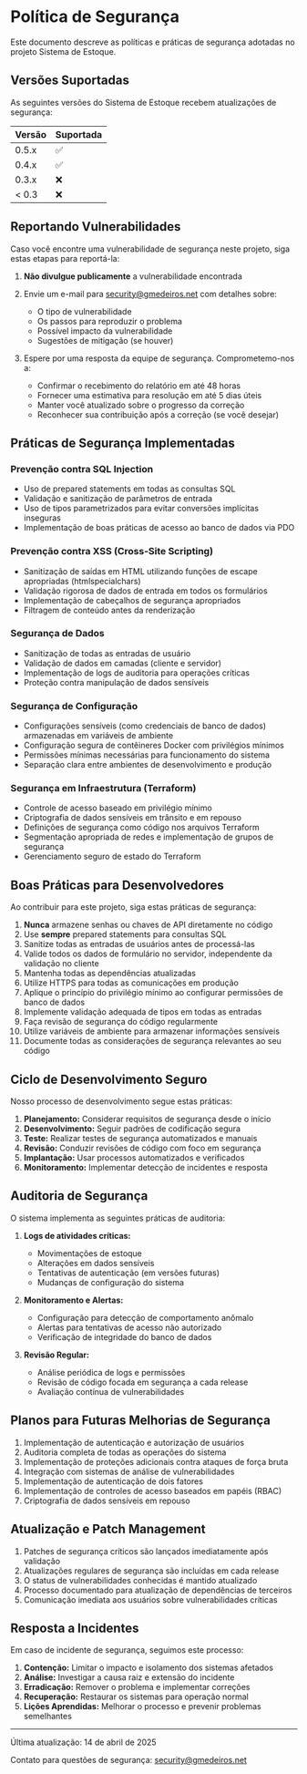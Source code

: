 # Política de Segurança

Este documento descreve as políticas e práticas de segurança adotadas no projeto Sistema de Estoque.

## Versões Suportadas

As seguintes versões do Sistema de Estoque recebem atualizações de segurança:

| Versão | Suportada          |
| ------ | ------------------ |
| 0.5.x  | :white_check_mark: |
| 0.4.x  | :white_check_mark: |
| 0.3.x  | :x:                |
| < 0.3  | :x:                |

## Reportando Vulnerabilidades

Caso você encontre uma vulnerabilidade de segurança neste projeto, siga estas etapas para reportá-la:

1. **Não divulgue publicamente** a vulnerabilidade encontrada
2. Envie um e-mail para [security@gmedeiros.net](mailto:security@gmedeiros.net) com detalhes sobre:
   - O tipo de vulnerabilidade
   - Os passos para reproduzir o problema
   - Possível impacto da vulnerabilidade
   - Sugestões de mitigação (se houver)

3. Espere por uma resposta da equipe de segurança. Comprometemo-nos a:
   - Confirmar o recebimento do relatório em até 48 horas
   - Fornecer uma estimativa para resolução em até 5 dias úteis
   - Manter você atualizado sobre o progresso da correção
   - Reconhecer sua contribuição após a correção (se você desejar)

## Práticas de Segurança Implementadas

### Prevenção contra SQL Injection
- Uso de prepared statements em todas as consultas SQL
- Validação e sanitização de parâmetros de entrada
- Uso de tipos parametrizados para evitar conversões implícitas inseguras
- Implementação de boas práticas de acesso ao banco de dados via PDO

### Prevenção contra XSS (Cross-Site Scripting)
- Sanitização de saídas em HTML utilizando funções de escape apropriadas (htmlspecialchars)
- Validação rigorosa de dados de entrada em todos os formulários
- Implementação de cabeçalhos de segurança apropriados
- Filtragem de conteúdo antes da renderização

### Segurança de Dados
- Sanitização de todas as entradas de usuário
- Validação de dados em camadas (cliente e servidor)
- Implementação de logs de auditoria para operações críticas
- Proteção contra manipulação de dados sensíveis

### Segurança de Configuração
- Configurações sensíveis (como credenciais de banco de dados) armazenadas em variáveis de ambiente
- Configuração segura de contêineres Docker com privilégios mínimos
- Permissões mínimas necessárias para funcionamento do sistema
- Separação clara entre ambientes de desenvolvimento e produção

### Segurança em Infraestrutura (Terraform)
- Controle de acesso baseado em privilégio mínimo
- Criptografia de dados sensíveis em trânsito e em repouso
- Definições de segurança como código nos arquivos Terraform
- Segmentação apropriada de redes e implementação de grupos de segurança
- Gerenciamento seguro de estado do Terraform

## Boas Práticas para Desenvolvedores

Ao contribuir para este projeto, siga estas práticas de segurança:

1. **Nunca** armazene senhas ou chaves de API diretamente no código
2. Use **sempre** prepared statements para consultas SQL
3. Sanitize todas as entradas de usuários antes de processá-las
4. Valide todos os dados de formulário no servidor, independente da validação no cliente
5. Mantenha todas as dependências atualizadas
6. Utilize HTTPS para todas as comunicações em produção
7. Aplique o princípio do privilégio mínimo ao configurar permissões de banco de dados
8. Implemente validação adequada de tipos em todas as entradas
9. Faça revisão de segurança do código regularmente
10. Utilize variáveis de ambiente para armazenar informações sensíveis
11. Documente todas as considerações de segurança relevantes ao seu código

## Ciclo de Desenvolvimento Seguro

Nosso processo de desenvolvimento segue estas práticas:

1. **Planejamento:** Considerar requisitos de segurança desde o início
2. **Desenvolvimento:** Seguir padrões de codificação segura
3. **Teste:** Realizar testes de segurança automatizados e manuais
4. **Revisão:** Conduzir revisões de código com foco em segurança
5. **Implantação:** Usar processos automatizados e verificados
6. **Monitoramento:** Implementar detecção de incidentes e resposta

## Auditoria de Segurança

O sistema implementa as seguintes práticas de auditoria:

1. **Logs de atividades críticas:**
   - Movimentações de estoque
   - Alterações em dados sensíveis
   - Tentativas de autenticação (em versões futuras)
   - Mudanças de configuração do sistema

2. **Monitoramento e Alertas:**
   - Configuração para detecção de comportamento anômalo
   - Alertas para tentativas de acesso não autorizado
   - Verificação de integridade do banco de dados

3. **Revisão Regular:**
   - Análise periódica de logs e permissões
   - Revisão de código focada em segurança a cada release
   - Avaliação contínua de vulnerabilidades

## Planos para Futuras Melhorias de Segurança

1. Implementação de autenticação e autorização de usuários
2. Auditoria completa de todas as operações do sistema
3. Implementação de proteções adicionais contra ataques de força bruta
4. Integração com sistemas de análise de vulnerabilidades
5. Implementação de autenticação de dois fatores
6. Implementação de controles de acesso baseados em papéis (RBAC)
7. Criptografia de dados sensíveis em repouso

## Atualização e Patch Management

1. Patches de segurança críticos são lançados imediatamente após validação
2. Atualizações regulares de segurança são incluídas em cada release
3. O status de vulnerabilidades conhecidas é mantido atualizado
4. Processo documentado para atualização de dependências de terceiros
5. Comunicação imediata aos usuários sobre vulnerabilidades críticas

## Resposta a Incidentes

Em caso de incidente de segurança, seguimos este processo:

1. **Contenção:** Limitar o impacto e isolamento dos sistemas afetados
2. **Análise:** Investigar a causa raiz e extensão do incidente
3. **Erradicação:** Remover o problema e implementar correções
4. **Recuperação:** Restaurar os sistemas para operação normal
5. **Lições Aprendidas:** Melhorar o processo e prevenir problemas semelhantes

---

Última atualização: 14 de abril de 2025

Contato para questões de segurança: [security@gmedeiros.net](mailto:security@gmedeiros.net)
